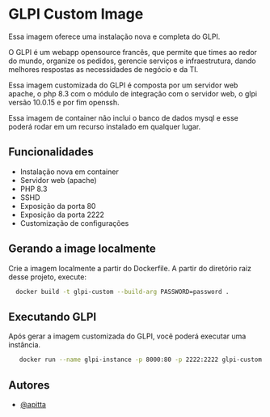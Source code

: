 
# GLPI Custom Image

Essa imagem oferece uma instalação nova e completa do GLPI. 

O GLPI é um webapp opensource francês, que permite que times ao redor do mundo, organize os pedidos, gerencie serviços e infraestrutura, dando melhores respostas as necessidades de negócio e da TI.

Essa imagem customizada do GLPI é composta por um servidor web apache, o php 8.3 com o módulo de integração com o servidor web, o glpi versão 10.0.15 e por fim openssh. 

Essa imagem de container não inclui o banco de dados mysql e esse poderá rodar em um recurso instalado em qualquer lugar.


## Funcionalidades

- Instalação nova em container
- Servidor web (apache)
- PHP 8.3
- SSHD
- Exposição da porta 80
- Exposição da porta 2222
- Customização de configurações



## Gerando a image localmente

Crie a imagem localmente a partir do Dockerfile. A partir do diretório raiz desse projeto, execute:

```bash
  docker build -t glpi-custom --build-arg PASSWORD=password .
```

## Executando GLPI

Após gerar a imagem customizada do GLPI, você poderá executar uma instância.

```bash
   docker run --name glpi-instance -p 8000:80 -p 2222:2222 glpi-custom:latest
```


## Autores

- [@apitta](https://www.github.com/apitta)

